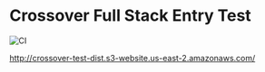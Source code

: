 # Crossover Full Stack Entry Test
![CI](https://github.com/npinochet/crossover-test/workflows/CI/badge.svg)

http://crossover-test-dist.s3-website.us-east-2.amazonaws.com/